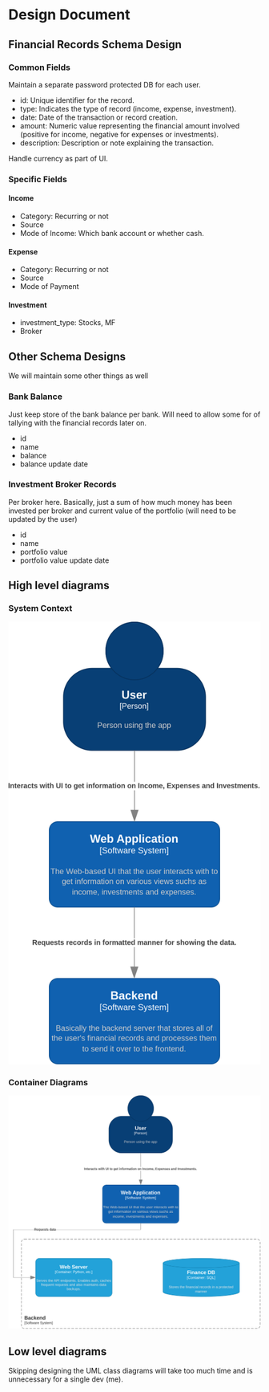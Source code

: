 # Design Document

## Financial Records Schema Design

### Common Fields

Maintain a separate password protected DB for each user.

- id: Unique identifier for the record.
- type: Indicates the type of record (income, expense, investment).
- date: Date of the transaction or record creation.
- amount: Numeric value representing the financial amount involved (positive for income, negative for expenses or investments).
- description: Description or note explaining the transaction.

Handle currency as part of UI.

### Specific Fields

#### Income

- Category: Recurring or not
- Source
- Mode of Income: Which bank account or whether cash.

#### Expense

- Category: Recurring or not
- Source
- Mode of Payment

#### Investment

- investment_type: Stocks, MF
- Broker

## Other Schema Designs

We will maintain some other things as well

### Bank Balance

Just keep store of the bank balance per bank. Will need to allow some for of tallying with the financial records later on.

- id
- name
- balance
- balance update date

### Investment Broker Records

Per broker here. Basically, just a sum of how much money has been invested per broker and current value of the portfolio (will need to be updated by the user)

- id
- name
- portfolio value
- portfolio value update date

## High level diagrams

### System Context
<img title="System Context" alt="System Context" src="./Diagrams/finance-tracking-system-context-diagram.drawio.svg">

### Container Diagrams
<img title="Backend Container Diagram" alt="Backend Container Diagram" src="./Diagrams/backend-container-diagram.drawio.svg">

## Low level diagrams

Skipping designing the UML class diagrams will take too much time and is unnecessary for a single dev (me).
